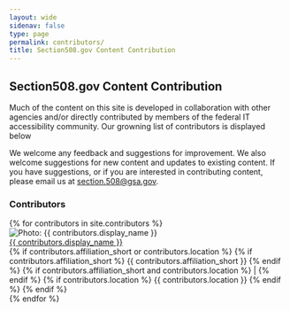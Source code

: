 ```yaml
--- 
layout: wide
sidenav: false
type: page
permalink: contributors/
title: Section508.gov Content Contribution
---
```

<h2>Section508.gov Content Contribution</h2>
<p>Much of the content on this site is developed in collaboration with other agencies and/or directly contributed by members of the federal IT accessibility community. Our growning list of contributors is displayed below</p>
<p>We welcome any feedback and suggestions for improvement. We also welcome suggestions for new content and updates to existing content. If you have suggestions, or if you are interested in contributing content, please email us at <a href="mailto:section.508@gsa.gov">section.508@gsa.gov</a>.</p>
<h3>Contributors</h3>
<div class="grid-container margin-y-2 padding-x-0">
{% for contributors in site.contributors %}
    <div class="grid-row flex-wrap margin-y-1 grid-gap-sm border-bottom-2px border-base-lighter">
        <div class="grid-col-auto">
            <img class="circle-8" src="{{ contributors.image_url }}" alt="Photo: {{ contributors.display_name }}">
        </div>
        <div class="grid-col-9 padding-y-1">
            <a href="{{ contributors.url }}{{ contributors.output_ext }}">{{ contributors.display_name }}</a><br>
            {% if contributors.affiliation_short or contributors.location %}
                    {% if contributors.affiliation_short %}
                    {{ contributors.affiliation_short }}
                    {% endif %}
                    {% if contributors.affiliation_short and contributors.location %}
                    | 
                    {% endif %}
                    {% if contributors.location %}
                    {{ contributors.location }}
                    {% endif %}
            {% endif %}
        </div>
    </div>
{% endfor %}
</div>


